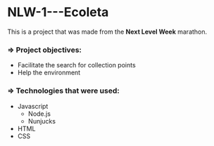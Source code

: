 # <h1>NLW-1---Ecoleta</h1>
This is a project that was made from the <strong>Next Level Week</strong> marathon.

<h3>=> Project objectives:</h3>

* Facilitate the search for collection points
* Help the environment


<h3>=> Technologies that were used:</h3>

* Javascript
  - Node.js
  - Nunjucks
* HTML
* CSS




